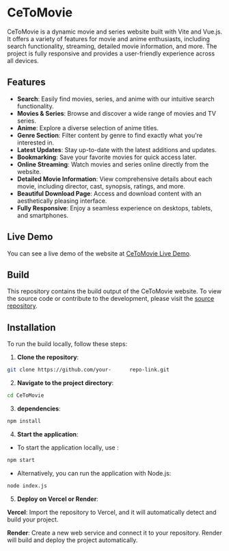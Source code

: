 # CeToMovie

CeToMovie is a dynamic movie and series website built with Vite and Vue.js. It offers a variety of features for movie and anime enthusiasts, including search functionality, streaming, detailed movie information, and more. The project is fully responsive and provides a user-friendly experience across all devices.

## Features

- **Search**: Easily find movies, series, and anime with our intuitive search functionality.
- **Movies & Series**: Browse and discover a wide range of movies and TV series.
- **Anime**: Explore a diverse selection of anime titles.
- **Genre Section**: Filter content by genre to find exactly what you're interested in.
- **Latest Updates**: Stay up-to-date with the latest additions and updates.
- **Bookmarking**: Save your favorite movies for quick access later.
- **Online Streaming**: Watch movies and series online directly from the website.
- **Detailed Movie Information**: View comprehensive details about each movie, including director, cast, synopsis, ratings, and more.
- **Beautiful Download Page**: Access and download content with an aesthetically pleasing interface.
- **Fully Responsive**: Enjoy a seamless experience on desktops, tablets, and smartphones.

## Live Demo

You can see a live demo of the website at [CeToMovie Live Demo](https://ceto.onrender.com).

## Build

This repository contains the build output of the CeToMovie website. To view the source code or contribute to the development, please visit the [source repository](https://github.com/your-repo-link).

## Installation

To run the build locally, follow these steps:

1. **Clone the repository**:
```bash
git clone https://github.com/your-      repo-link.git
```
2. **Navigate to the project directory**:

```bash
cd CeToMovie
```
3. **dependencies**:

```bash
npm install
```

4. **Start the application**:

- To start the application locally, use :
```bash
npm start
```

- Alternatively, you can run the application with Node.js:
```bash
node index.js
```

5. **Deploy on Vercel or Render**: 

**Vercel**: Import the repository to Vercel, and it will automatically detect and build your project.

**Render**: Create a new web service and connect it to your repository. Render will build and deploy the project automatically.

